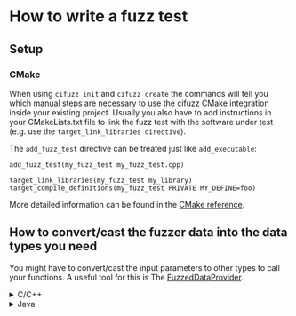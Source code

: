 # How to write a fuzz test

## Setup

### CMake
When using `cifuzz init` and `cifuzz create` the commands will tell you
which manual steps are necessary to use the cifuzz CMake integration inside
your existing project. Usually you also have to add instructions in your
CMakeLists.txt file to link the fuzz test with the software under test
(e.g. use the `target_link_libraries directive`).

The `add_fuzz_test` directive can be treated just like `add_executable`:

```
add_fuzz_test(my_fuzz_test my_fuzz_test.cpp)

target_link_libraries(my_fuzz_test my_library)
target_compile_definitions(my_fuzz_test PRIVATE MY_DEFINE=foo)
```

More detailed information can be found in the [CMake reference](../cmake/Reference.md).

## How to convert/cast the fuzzer data into the data types you need

You might have to convert/cast the input parameters to other types to call your
functions. A useful tool for this is The
[FuzzedDataProvider](https://github.com/google/fuzzing/blob/master/docs/split-inputs.md#fuzzed-data-provider).

<details>
<summary>C/C++</summary>

An example can look like this:

``` cpp
#include <cifuzz/cifuzz.h>
#include <fuzzer/FuzzedDataProvider.h>

FUZZ_TEST_SETUP() {}

FUZZ_TEST(const uint8_t *data, size_t size) {

  FuzzedDataProvider fuzzed_data(data, size);
  int my_int = fuzzed_data.ConsumeIntegral<int8_t>();
  std::string my_string = fuzzed_data.ConsumeRandomLengthString();

  myFunction(my_int, my_string);
}
```
</details>

<details>
<summary>Java</summary>
For Java, you can use the FuzzedDataProvider which is part of the Jazzer API
package that is automatically downloaded by maven/gradle respectively if set up
properly after cifuzz init.

An example can look like this:

```java
import com.code_intelligence.jazzer.api.FuzzedDataProvider;
import com.code_intelligence.jazzer.junit.FuzzTest;

public class FuzzTestCase {
    @FuzzTest
    void myFuzzTest(FuzzedDataProvider data) {
        int a = data.consumeInt();
        int b = data.consumeInt();
        String c = data.consumeRemainingAsString();

        myFunction(a, b, c);
    }
}
```
</details>


